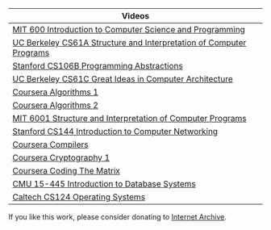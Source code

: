 | Videos |
| --- |
| [MIT 600 Introduction to Computer Science and Programming](https://archive.org/details/mit-600-introduction-to-computer-science-and-programming) |
| [UC Berkeley CS61A Structure and Interpretation of Computer Programs](https://archive.org/details/uc-berkeley-cs61a-structure-and-interpretation-of-computer-programs) |
| [Stanford CS106B Programming Abstractions](https://archive.org/details/stanford-cs106b-programming-abstractions) |
| [UC Berkeley CS61C Great Ideas in Computer Architecture](https://archive.org/details/uc-berkeley-cs61c-great-ideas-in-computer-architecture) |
| [Coursera Algorithms 1](https://archive.org/details/coursera-algorithms-1) |
| [Coursera Algorithms 2](https://archive.org/details/coursera-algorithms-2) |
| [MIT 6001 Structure and Interpretation of Computer Programs](https://archive.org/details/mit-6001-structure-and-interpretation-of-computer-programs) |
| [Stanford CS144 Introduction to Computer Networking](https://archive.org/details/stanford-cs144-introduction-to-computer-networking) |
| [Coursera Compilers](https://archive.org/details/coursera-compilers) |
| [Coursera Cryptography 1](https://archive.org/details/coursera-cryptography-1) |
| [Coursera Coding The Matrix](https://archive.org/details/coursera-coding-the-matrix) |
| [CMU 15-445 Introduction to Database Systems](https://archive.org/details/cmu-15-445-introduction-to-database-systems) |
| [Caltech CS124 Operating Systems](https://archive.org/details/caltech-cs124-operating-systems) |

If you like this work, please consider donating to [Internet Archive](https://archive.org/donate).
